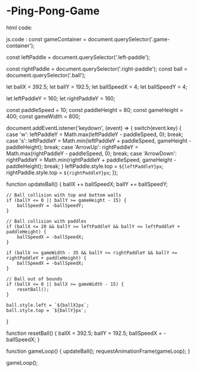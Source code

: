 # -Ping-Pong-Game
html code:
<!DOCTYPE html>

<html lang="en">

<head>
    <meta charset="UTF-8">
    <meta name="viewport" content="width=device-width, initial-scale=1.0">
    <title>Ping Pong Game</title>
    <link rel="stylesheet" href="styles.css">
</head>
<body>
    <div class="game-container">
        <div class="paddle left-paddle"></div>
        <div class="paddle right-paddle"></div>
        <div class="ball"></div>
    </div>
    <script src="script.js"></script>
</body>
</html>
js.code :
const gameContainer = document.querySelector('.game-container');

const leftPaddle = document.querySelector('.left-paddle');

const rightPaddle = document.querySelector('.right-paddle');
const ball = document.querySelector('.ball');

let ballX = 392.5;
let ballY = 192.5;
let ballSpeedX = 4;
let ballSpeedY = 4;

let leftPaddleY = 160;
let rightPaddleY = 160;

const paddleSpeed = 10;
const paddleHeight = 80;
const gameHeight = 400;
const gameWidth = 800;

document.addEventListener('keydown', (event) => {
    switch(event.key) {
        case 'w':
            leftPaddleY = Math.max(leftPaddleY - paddleSpeed, 0);
            break;
        case 's':
            leftPaddleY = Math.min(leftPaddleY + paddleSpeed, gameHeight - paddleHeight);
            break;
        case 'ArrowUp':
            rightPaddleY = Math.max(rightPaddleY - paddleSpeed, 0);
            break;
        case 'ArrowDown':
            rightPaddleY = Math.min(rightPaddleY + paddleSpeed, gameHeight - paddleHeight);
            break;
    }
    leftPaddle.style.top = `${leftPaddleY}px`;
    rightPaddle.style.top = `${rightPaddleY}px`;
});

function updateBall() {
    ballX += ballSpeedX;
    ballY += ballSpeedY;

    // Ball collision with top and bottom walls
    if (ballY <= 0 || ballY >= gameHeight - 15) {
        ballSpeedY = -ballSpeedY;
    }

    // Ball collision with paddles
    if (ballX <= 20 && ballY >= leftPaddleY && ballY <= leftPaddleY + paddleHeight) {
        ballSpeedX = -ballSpeedX;
    }

    if (ballX >= gameWidth - 35 && ballY >= rightPaddleY && ballY <= rightPaddleY + paddleHeight) {
        ballSpeedX = -ballSpeedX;
    }

    // Ball out of bounds
    if (ballX <= 0 || ballX >= gameWidth - 15) {
        resetBall();
    }

    ball.style.left = `${ballX}px`;
    ball.style.top = `${ballY}px`;
}

function resetBall() {
    ballX = 392.5;
    ballY = 192.5;
    ballSpeedX = -ballSpeedX;
}

function gameLoop() {
    updateBall();
    requestAnimationFrame(gameLoop);
}

gameLoop();
